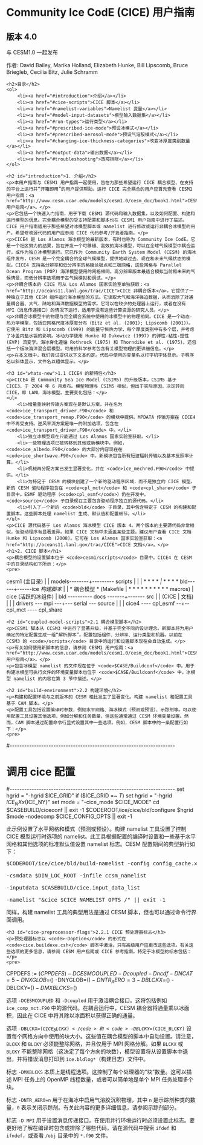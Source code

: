 <!DOCTYPE html>
<html lang="zh-CN">
<head>
    <meta charset="UTF-8">
    <title>Community Ice CodE (CICE) 用户指南</title>
</head>
<body>
    <h1>Community Ice CodE (CICE) 用户指南</h1>
    <h2>版本 4.0</h2>
    <p>与 CESM1.0 一起发布</p>
    <p>作者: David Bailey, Marika Holland, Elizabeth Hunke, Bill Lipscomb, Bruce Briegleb, Cecilia Bitz, Julie Schramm</p>

    <h2>目录</h2>
    <ol>
        <li><a href="#introduction">介绍</a></li>
        <li><a href="#cice-scripts">CICE 脚本</a></li>
        <li><a href="#namelist-variables">Namelist 变量</a></li>
        <li><a href="#model-input-datasets">模型输入数据集</a></li>
        <li><a href="#run-types">运行类型</a></li>
        <li><a href="#prescribed-ice-mode">预设冰模式</a></li>
        <li><a href="#prescribed-aerosol-mode">预设气溶胶模式</a></li>
        <li><a href="#changing-ice-thickness-categories">改变冰厚度类别数量</a></li>
        <li><a href="#output-data">输出数据</a></li>
        <li><a href="#troubleshooting">故障排除</a></li>
    </ol>

    <h2 id="introduction">1. 介绍</h2>
    <p>本用户指南与 CESM1 用户指南一起使用，旨在为那些希望运行 CICE 耦合模型、在支持的平台上运行并“开箱即用”的用户提供帮助。运行 CICE 完全耦合的用户应首先查看 CESM1 用户指南：<a href="http://www.cesm.ucar.edu/models/cesm1.0/cesm_doc/book1.html">CESM1 用户指南</a>。</p>
    <p>它包括一个快速入门指南，用于下载 CESM1 源代码和输入数据集，以及如何配置、构建和运行模型的信息。完全耦合模型的受支持配置和脚本也在 CESM1 用户指南中进行了描述。CICE 用户指南适用于那些希望对冰模型脚本或 namelist 进行修改或运行非耦合冰模型的用户。希望修改源代码的用户应参阅 CICE 代码参考/开发者指南。</p>
    <p>CICE4 是 Los Alamos 海冰模型的最新版本，有时也称为 Community Ice CodE。它是一个社区努力的结果，旨在开发一个可移植、高效的海冰模型，可以在全球气候模型中耦合运行，或作为独立冰模型运行。它已作为 Community Earth System Model (CESM) 的海冰组件发布，CESM 是一个完全耦合的全球气候模型，提供地球过去、现在和未来气候状态的模拟。CICE4 支持高分辨率和低分辨率的格陵兰极点和三极网格，这些网格与 Parallel Ocean Program (POP) 海洋模型使用的网格相同。高分辨率版本最适合模拟当前和未来的气候情景，而低分辨率选项用于古气候模拟和调试。</p>
    <p>非耦合版本的 CICE 可从 Los Alamos 国家实验室单独获取：<a href="http://oceans11.lanl.gov/trac/CICE">CICE 非耦合版本</a>。它提供了一种独立于其他 CESM 组件运行海冰模型的方法。它读取大气和海洋强迫数据，从而消除了对通量耦合器、大气、陆地和海洋数据模型的需求。它可以在较少的处理器上运行，或者在没有 MPI（消息传递接口）的情况下运行，适用于没有这些计算资源的研究人员。</p>
    <p>非耦合冰模型中的物理与完全耦合系统中使用的冰模型中的物理相同。CICE 是一个动态-热力学模型，包括亚网格尺度冰厚度分布（Bitz et al. (2001); Lipscomb (2001)）。它使用 Bitz 和 Lipscomb (1999) 的能量守恒热力学，每个厚度类别中有多个层，并考虑了冰盖内盐水袋的影响。冰动力学使用 Hunke 和 Dukowicz (1997) 的弹性-粘性-塑性 (EVP) 流变学。海冰脊化遵循 Rothrock (1975) 和 Thorndike et al. (1975)。还包括一个板块海洋混合层模型。可用的科学参考包含有关模型物理的更详细信息。</p>
    <p>在本文档中，我们尝试提供以下文本约定。代码中使用的变量名以打字机字体显示。子程序名以斜体显示，文件名以粗体显示。</p>

    <h3 id="whats-new">1.1 CICE4 的新特性</h3>
    <p>CICE4 是 Community Sea Ice Model (CSIM5) 的升级版本，CSIM5 基于 CICE3，于 2004 年 6 月发布。模型物理与 CSIM5 相似，但出于实际原因，决定转向 CICE，即 LANL 海冰模型。主要变化包括：</p>
    <ul>
        <li>增量重映射传输方案现在是默认方案，并在名为 <code>ice_transport_driver.F90</code> 和 <code>ice_transport_remap.F90</code> 的模块中提供。MPDATA 传输方案在 CICE4 中不再受支持。逆风平流方案是唯一的附加选项，包含在 <code>ice_transport_driver.F90</code> 中。</li>
        <li>独立冰模型现在只能通过 Los Alamos 国家实验室获取。</li>
        <li>一些物理选项已被转移到其他或新模块中。例如，<code>ice_albedo.F90</code> 的大部分内容现在在 <code>ice_shortwave.F90</code> 中。新模块包含所有短波辐射传输以及基本反照率计算。</li>
        <li>机械再分配方案已发生显著变化，并在 <code>ice_mechred.F90</code> 中提供。</li>
        <li>为特定于 CESM 的模块创建了一个新的驱动程序区域，而不是独立的 CICE 模型。新的 CESM 驱动程序包含在 <code>cpl_mct</code> 和 <code>cpl_share</code> 子目录中。ESMF 驱动程序（<code>cpl_esmf</code>）仍在开发中。<code>source</code> 子目录现在主要包含驱动程序独立的源代码。</li>
        <li>引入了一个新的 <code>bld</code> 子目录，其中包含特定于 CESM 的构建和配置脚本。这些脚本处理 namelist 生成、默认值和配置细节。</li>
    </ul>
    <p>CICE 源代码基于 Los Alamos 海冰模型 CICE 版本 4。两个版本的主要源代码非常相似，但驱动程序有显著差异。如果 CICE 文档中未涵盖某些主题，建议用户查看 CICE 文档 Hunke 和 Lipscomb (2008)。它可在 Los Alamos 国家实验室获取：<a href="http://oceans11.lanl.gov/trac/CICE">CICE 文档</a>。</p>
    <h1>2. CICE 脚本</h1>
    <p>耦合模型的设置脚本位于 <code>cesm1/scripts</code> 目录中。CICE4 在 CESM 中的目录结构如下所示：</p>
    <pre>
cesm1 (主目录)
|
|
models--------+--------- scripts
| |
| * * * * *|* * * * *
bld------+------ice *构建脚本*
| | * 耦合模型 *
(Makefile | * * * * * * * * * *
macros) |
cice (活跃的冰组件)
|
bld ---------- docs -------+------- src
| |
(CICE |
文档) |
|
|
drivers --- mpi ---+--- serial --- source
|
|
|
cice4 ---- cpl_esmf --+-- cpl_mct ---- cpl_share
    </pre>

    <h2 id="coupled-model-scripts">2.1 耦合模型脚本</h2>
    <p>CESM1 脚本从 CCSM3 中进行了显著升级，并基于完全不同的设计理念。新脚本将为用户确定的特定配置生成一组“解析脚本”。配置包括组件、分辨率、运行类型和机器。以前在 CCSM3 的 <code>/scripts</code> 目录中的运行和设置脚本现在会自动生成。</p>
    <p>有关如何使用新脚本的信息，请参阅 CESM1 用户指南：<a href="http://www.cesm.ucar.edu/models/cesm1.0/cesm_doc/book1.html">CESM1 用户指南</a>。</p>
    <p>包含冰模型 namelist 的文件现在位于 <code>$CASE/Buildconf</code> 中。用于构建冰模型可执行文件的环境变量脚本也位于 <code>$CASE/Buildconf</code> 中。冰模型 namelist 的内容在第 3 节中描述。</p>

    <h2 id="build-environment">2.2 构建环境</h2>
    <p>构建和配置环境与之前版本的 CESM 相比发生了显著变化。构建 namelist 和配置工具基于 CAM 脚本。</p>
    <p>配置工具包括设置编译时参数，例如水平网格、海冰模式（预测或预设）、示踪剂等。可以使用配置工具设置其他选项，例如分解和任务数量，但这些通常通过 CESM 环境变量设置。然而，CAM 脚本通过配置命令行显式设置其中一些选项。例如，CESM 脚本中的一条配置行如下：</p>
    <pre>
#--------------------------------------------------------------------
# 调用 cice 配置
#--------------------------------------------------------------------
set hgrid = "-hgrid $ICE_GRID"
if ($ICE_GRID =~ *T*) set hgrid = "-hgrid ${ICE_NX}x${ICE_NY}"
set mode = "-cice_mode $CICE_MODE"
cd $CASEBUILD/ciceconf || exit -1
$CODEROOT/ice/cice/bld/configure $hgrid $mode -nodecomp $CICE_CONFIG_OPTS || exit -1
    </pre>
    <p>此示例设置了水平网格和模式（预测或预设）。构建 namelist 工具设置了控制 CICE 模型运行时选项的 namelist。此工具根据配置的编译时设置和一些基于水平网格和其他选项的标准默认值设置 namelist 标志。CESM 配置期间的典型执行如下：</p>
    <pre>
$CODEROOT/ice/cice/bld/build-namelist -config config_cache.xml \
-csmdata \$DIN_LOC_ROOT -infile ccsm_namelist \
-inputdata $CASEBUILD/cice.input_data_list \
-namelist "&cice $CICE_NAMELIST_OPTS /" || exit -1
    </pre>
    <p>同样，构建 namelist 工具的典型用法是通过 CESM 脚本，但也可以通过命令行界面调用。</p>

    <h3 id="cice-preprocessor-flags">2.2.1 CICE 预处理器标志</h3>
    <p>预处理器标志以 <code>-Doption</code> 的形式在 <code>cice.buildexe.csh</code> 脚本中激活。只有高级用户应更改这些选项。有关这些选项的更多信息，请参阅 CESM 用户指南或 CICE 参考指南。特定于冰模型的标志包括：</p>
    <pre>
CPPDEFS := $(CPPDEFS) -DCESMCOUPLED -Dcoupled -Dncdf -DNCAT=5 -DNXGLOB=$()
-DNYGLOB=$() -DNTR_AERO=3 -DBLCKX=$() -DBLCKY=$() -DMXBLCKS=$()
    </pre>
    <p>选项 <code>-DCESMCOUPLED</code> 和 <code>-Dcoupled</code> 用于激活耦合接口。这将包括例如 <code>ice_comp_mct.F90</code> 中的源代码。在耦合运行中，CESM 耦合器将通量乘以冰面积，因此在 CICE 中将其除以冰面积以获得正确的通量。</p>
    <p>选项 <code>-DBLCKX=$(CICE_BLCKX)</code> 和 <code>-DBLCKY=$(CICE_BLCKY)</code> 设置每个网格方向中使用的块大小。这些值在耦合模型的脚本中自动设置。请注意，<code>BLCKX</code> 和 <code>BLCKY</code> 必须能整除网格，并且仅用于 MPI 网格分解。如果 <code>BLCKX</code> 或 <code>BLCKY</code> 不能整除网格（这决定了每个方向的块数），模型设置将从设置脚本中退出，并将错误消息打印到 <code>ice.bldlog*</code>（构建日志）文件中。</p>
    <p>标志 <code>-DMXBLCKS</code> 本质上是线程选项。这控制了每个处理器的“块”数量。这可以描述 MPI 任务上的 OpenMP 线程数量，或者可以简单地是单个 MPI 任务处理多个块。</p>
    <p>标志 <code>-DNTR_AERO=n</code> 用于在海冰中启用气溶胶沉积物理，其中 <code>n</code> 是示踪剂种类的数量，<code>0</code> 表示关闭示踪剂。有关此内容的更多详细信息，请参阅示踪剂部分。</p>
    <p>标志 <code>-D MPI</code> 用于设置消息传递接口。在使用并行环境运行时必须设置此标志。要更好地了解在编译时包含或排除了哪些代码，请在源代码中搜索 <code>ifdef</code> 和 <code>ifndef</code>，或查看 <code>/obj</code> 目录中的 <code>*.f90</code> 文件。</p>
</body>
</html>